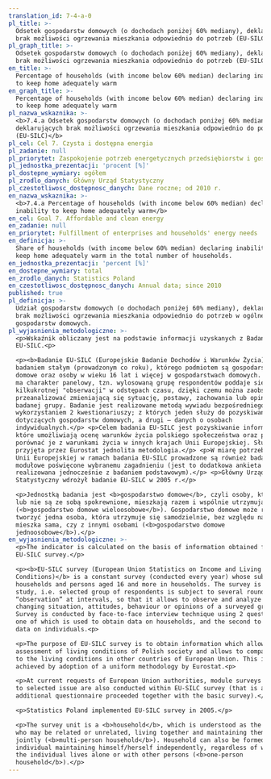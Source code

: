 ```yaml
---
translation_id: 7-4-a-0
pl_title: >-
  Odsetek gospodarstw domowych (o dochodach poniżej 60% mediany), deklarujących
  brak możliwości ogrzewania mieszkania odpowiednio do potrzeb (EU-SILC)
pl_graph_title: >-
  Odsetek gospodarstw domowych (o dochodach poniżej 60% mediany), deklarujących
  brak możliwości ogrzewania mieszkania odpowiednio do potrzeb (EU-SILC)
en_title: >-
  Percentage of households (with income below 60% median) declaring inability
  to keep home adequately warm
en_graph_title: >-
  Percentage of households (with income below 60% median) declaring inability
  to keep home adequately warm
pl_nazwa_wskaznika: >-
  <b>7.4.a Odsetek gospodarstw domowych (o dochodach poniżej 60% mediany),
  deklarujących brak możliwości ogrzewania mieszkania odpowiednio do potrzeb
  (EU-SILC)</b>
pl_cel: Cel 7. Czysta i dostępna energia
pl_zadanie: null
pl_priorytet: Zaspokojenie potrzeb energetycznych przedsiębiorstw i gospodarstw domowych
pl_jednostka_prezentacji: 'procent [%]'
pl_dostepne_wymiary: ogółem
pl_zrodlo_danych: Główny Urząd Statystyczny
pl_czestotliwosc_dostępnosc_danych: Dane roczne; od 2010 r.
en_nazwa_wskaznika: >-
  <b>7.4.a Percentage of households (with income below 60% median) declaring
  inability to keep home adequately warm</b>
en_cel: Goal 7. Affordable and clean energy
en_zadanie: null
en_priorytet: Fulfillment of enterprises and households' energy needs
en_definicja: >-
  Share of households (with income below 60% median) declaring inability to
  keep home adequately warm in the total number of households.
en_jednostka_prezentacji: 'percent [%]'
en_dostepne_wymiary: total
en_zrodlo_danych: Statistics Poland
en_czestotliwosc_dostępnosc_danych: Annual data; since 2010
published: true
pl_definicja: >-
  Udział gospodarstw domowych (o dochodach poniżej 60% mediany), deklarujących
  brak możliwości ogrzewania mieszkania odpowiednio do potrzeb w ogólnej liczbie
  gospodarstw domowych.
pl_wyjasnienia_metodologiczne: >-
  <p>Wskaźnik obliczany jest na podstawie informacji uzyskanych z Badania
  EU-SILC.<p>

  <p><b>Badanie EU-SILC (Europejskie Badanie Dochodów i Warunków Życia)</b> jest
  badaniem stałym (prowadzonym co roku), którego podmiotem są gospodarstwa
  domowe oraz osoby w wieku 16 lat i więcej w gospodarstwach domowych. Badanie
  ma charakter panelowy, tzn. wylosowaną grupę respondentów poddaje się
  kilkukrotnej "obserwacji" w odstępach czasu, dzięki czemu można zaobserwować i
  przeanalizować zmieniającą się sytuację, postawy, zachowania lub opinie
  badanej grupy. Badanie jest realizowane metodą wywiadu bezpośredniego z
  wykorzystaniem 2 kwestionariuszy; z których jeden służy do pozyskiwania danych
  dotyczących gospodarstw domowych, a drugi – danych o osobach
  indywidualnych.</p> <p>Celem badania EU-SILC jest pozyskiwanie informacji,
  które umożliwiają ocenę warunków życia polskiego społeczeństwa oraz pozwalają
  porównać je z warunkami życia w innych krajach Unii Europejskiej. Służy temu
  przyjęta przez Eurostat jednolita metodologia.</p> <p>W miarę potrzeb organów
  Unii Europejskiej w ramach badania EU-SILC prowadzone są również badania
  modułowe poświęcone wybranemu zagadnieniu (jest to dodatkowa ankieta
  realizowana jednocześnie z badaniem podstawowym).</p> <p>Główny Urząd
  Statystyczny wdrożył badanie EU-SILC w 2005 r.</p>

  <p>Jednostką badania jest <b>gospodarstwo domowe</b>, czyli osoby, które są
  lub nie są ze sobą spokrewnione, mieszkają razem i wspólnie utrzymują się
  (<b>gospodarstwo domowe wieloosobowe</b>). Gospodarstwo domowe może również
  tworzyć jedna osoba, która utrzymuje się samodzielnie, bez względu na to, czy
  mieszka sama, czy z innymi osobami (<b>gospodarstwo domowe
  jednoosobowe</b>).</p>
en_wyjasnienia_metodologiczne: >-
  <p>The indicator is calculated on the basis of information obtained from the
  EU-SILC survey.</p>

  <p><b>EU-SILC survey (European Union Statistics on Income and Living
  Conditions)</b> is a constant survey (conducted every year) whose subject are
  households and persons aged 16 and more in households. The survey is a panel
  study, i.e. selected group of respondents is subject to several rounds of
  “observation” at intervals, so that it allows to observe and analyze the
  changing situation, attitudes, behaviour or opinions of a surveyed group.
  Survey is conducted by face-to-face interview technique using 2 questionnaires
  one of which is used to obtain data on households, and the second to obtain
  data on individuals.<p>

  <p>The purpose of EU-SILC survey is to obtain information which allows the
  assessment of living conditions of Polish society and allows to compare them
  to the living conditions in other countries of European Union. This is
  achieved by adoption of a uniform methodology by Eurostat.<p>

  <p>At current requests of European Union authorities, module surveys devoted
  to selected issue are also conducted within EU-SILC survey (that is an
  additional questionnaire proceeded together with the basic survey).</p>

  <p>Statistics Poland implemented EU-SILC survey in 2005.</p>

  <p>The survey unit is a <b>household</b>, which is understood as the persons
  who may be related or unrelated, living together and maintaining themselves
  jointly (<b>multi-person household</b>). Household can also be formed by one
  individual maintaining himself/herself independently, regardless of whether
  the individual lives alone or with other persons (<b>one-person
  household</b>).</p>
---
```

